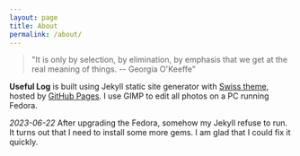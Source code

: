 ```yaml
---
layout: page
title: About
permalink: /about/
---
```

> "It is only by selection, by elimination, by emphasis that we get at the real meaning of things. -- Georgia O'Keeffe"

**Useful Log** is built using Jekyll static site generator with [Swiss theme](https://github.com/broccolini/swiss), hosted by [GitHub Pages](https://pages.github.com/). I use GIMP to edit all photos on a PC running Fedora.

*2023-06-22* After upgrading the Fedora, somehow my Jekyll refuse to run. It turns out that I need to install some more gems. I am glad that I could fix it quickly.
